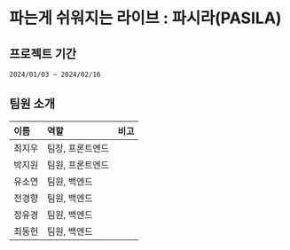# 파는게 쉬워지는 라이브 : 파시라(PASILA)

## 프로젝트 기간

`2024/01/03 ~ 2024/02/16`

## 팀원 소개

| 이름   | 역할             | 비고 |
| :----- | :--------------- | :--- |
| 최지우 | 팀장, 프론트엔드 |      |
| 박지원 | 팀원, 프론트엔드 |      |
| 유소연 | 팀원, 백엔드     |      |
| 전경향 | 팀원, 백엔드     |      |
| 정유경 | 팀원, 백엔드     |      |
| 최동헌 | 팀원, 백엔드     |      |
